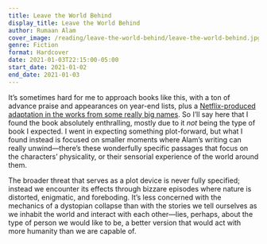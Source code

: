 ```yaml
---
title: Leave the World Behind
display_title: Leave the World Behind
author: Rumaan Alam
cover_image: /reading/leave-the-world-behind/leave-the-world-behind.jpg
genre: Fiction
format: Hardcover
date: 2021-01-03T22:15:00-05:00
start_date: 2021-01-02
end_date: 2021-01-03
---
```


It’s sometimes hard for me to approach books like this, with a ton of advance praise and appearances on year-end lists, plus a [Netflix-produced adaptation in the works from some really big names](https://www.hollywoodreporter.com/news/julia-roberts-denzel-washington-star-netflix-thriller-leave-world-behind-1303796). So I’ll say here that I found the book absolutely enthralling, mostly due to it *not* being the type of book I expected. I went in expecting something plot-forward, but what I found instead is focused on smaller moments where Alam’s writing can really unwind—there’s these wonderfully specific passages that focus on the characters’ physicality, or their sensorial experience of the world around them.

The broader threat that serves as a plot device is never fully specified; instead we encounter its effects through bizzare episodes where nature is distorted, enigmatic, and foreboding. It’s less concerned with the mechanics of a dystopian collapse than with the stories we tell ourselves as we inhabit the world and interact with each other—lies, perhaps, about the type of person we would like to be, a better version that would act with more humanity than we are capable of.
